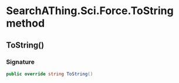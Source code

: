 # SearchAThing.Sci.Force.ToString method
## ToString()
### Signature
```csharp
public override string ToString()
```
